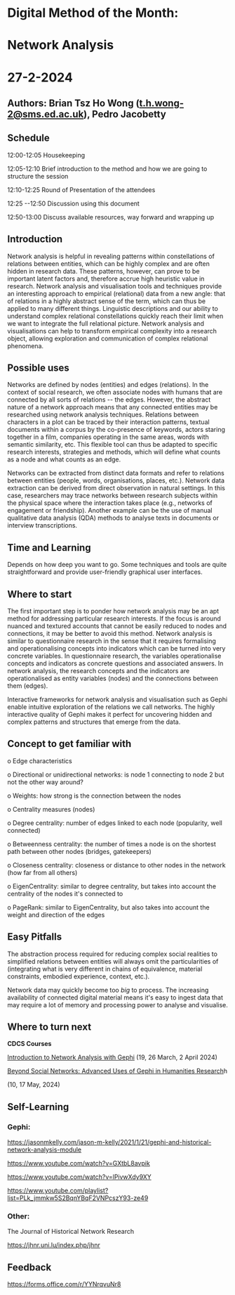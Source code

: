 # Digital Method of the Month: 
# Network Analysis

# 27-2-2024

## Authors: Brian Tsz Ho Wong (<t.h.wong-2@sms.ed.ac.uk>), Pedro Jacobetty

## Schedule

12:00-12:05 Housekeeping   

12:05-12:10 Brief introduction to the method and how we are going to structure the session

12:10-12:25 Round of Presentation of the attendees

12:25 --12:50 Discussion using this document

12:50-13:00 Discuss available resources, way forward and wrapping up

## Introduction

Network analysis is helpful in revealing patterns within constellations of relations between entities, which can be highly complex and are often hidden in research data. These patterns, however, can prove to be important latent factors and, therefore accrue high heuristic value in research. Network analysis and visualisation tools and techniques provide an interesting approach to empirical (relational) data from a new angle: that of relations in a highly abstract sense of the term, which can thus be applied to many different things. Linguistic descriptions and our ability to understand complex relational constellations quickly reach their limit when we want to integrate the full relational picture. Network analysis and visualisations can help to transform empirical complexity into a research object, allowing exploration and communication of complex relational phenomena.


## Possible uses

Networks are defined by nodes (entities) and edges (relations). In the context of social research, we often associate nodes with humans that are connected by all sorts of relations -- the edges. However, the abstract nature of a network approach means that any connected entities may be researched using network analysis techniques. Relations between characters in a plot can be traced by their interaction patterns, textual documents within a corpus by the co-presence of keywords, actors staring together in a film, companies operating in the same areas, words with semantic similarity, etc. This flexible tool can thus be adapted to specific research interests, strategies and methods, which will define what counts as a node and what counts as an edge.

Networks can be extracted from distinct data formats and refer to relations between entities (people, words, organisations, places, etc.). Network data extraction can be derived from direct observation in natural settings. In this case, researchers may trace networks between research subjects within the physical space where the interaction takes place (e.g., networks of engagement or friendship). Another example can be the use of manual qualitative data analysis (QDA) methods to analyse texts in documents or interview transcriptions.

## Time and Learning

Depends on how deep you want to go. Some techniques and tools are quite straightforward and provide user-friendly graphical user interfaces.

## Where to start

The first important step is to ponder how network analysis may be an apt method for addressing particular research interests. If the focus is around nuanced and textured accounts that cannot be easily reduced to nodes and connections, it may be better to avoid this method. Network analysis is similar to questionnaire research in the sense that it requires formalising and operationalising concepts into indicators which can be turned into very concrete variables. In questionnaire research, the variables operationalise concepts and indicators as concrete questions and associated answers. In network analysis, the research concepts and the indicators are operationalised as entity variables (nodes) and the connections between them (edges).

Interactive frameworks for network analysis and visualisation such as Gephi enable intuitive exploration of the relations we call networks. The highly interactive quality of Gephi makes it perfect for uncovering hidden and complex patterns and structures that emerge from the data.

## Concept to get familiar with

o Edge characteristics

o Directional or unidirectional networks: is node 1 connecting to node 2 but not the other way around?

o Weights: how strong is the connection between the nodes

o Centrality measures (nodes)

o Degree centrality: number of edges linked to each node (popularity, well connected)

o Betweenness centrality: the number of times a node is on the shortest path between other nodes (bridges, gatekeepers)

o Closeness centrality: closeness or distance to other nodes in the network (how far from all others)

o EigenCentrality: similar to degree centrality, but takes into account the centrality of the nodes it's connected to

o PageRank: similar to EigenCentrality, but also takes into account the weight and direction of the edges

## Easy Pitfalls

The abstraction process required for reducing complex social realities to simplified relations between entities will always omit the particularities of (integrating what is very different in chains of equivalence, material constraints, embodied experience, context, etc.).

Network data may quickly become too *big* to process. The increasing availability of connected digital material means it's easy to ingest data that may require a lot of memory and processing power to analyse and visualise.

## Where to turn next


**CDCS Courses**

[Introduction to Network Analysis with Gephi](https://www.cdcs.ed.ac.uk/events/intro-to-network-analysis-gephi) (19, 26 March, 2 April 2024)

[Beyond Social Networks: Advanced Uses of Gephi in Humanities Research](https://www.cdcs.ed.ac.uk/events/beyond-social-networks-advanced-uses-gephi-humanities-research)h

(10, 17 May, 2024)

## Self-Learning

### Gephi:

<https://jasonmkelly.com/jason-m-kelly/2021/1/21/gephi-and-historical-network-analysis-module>

<https://www.youtube.com/watch?v=GXtbL8avpik>

<https://www.youtube.com/watch?v=lPivwXdy9XY>

<https://www.youtube.com/playlist?list=PLk_jmmkw5S2BqnYBqF2VNPcszY93-ze49>

### Other:

The Journal of Historical Network Research

<https://jhnr.uni.lu/index.php/jhnr>

## Feedback

<https://forms.office.com/r/YYNrqvuNr8>

